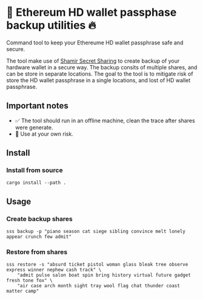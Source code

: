# 🔐 Ethereum HD wallet passphase backup utilities 🔥
Command tool to keep your Ethereume HD wallet passphrase safe and secure.

The tool make use of [Shamir Secret Sharing](https://en.wikipedia.org/wiki/Shamir%27s_Secret_Sharing)
to create backup of your hardware wallet in a secure way. The backup consits of multiple shares, and can be store in separate
locations. The goal to the tool is to mitigate risk of store the HD wallet passphrase in a single locations,
and lost of HD wallet passphrase.

## Important notes
- ✅ The tool should run in an offline machine, clean the trace after shares were generate.
- 🚨 Use at your own risk.

## Install

### Install from source
```
cargo install --path .
```

## Usage
### Create backup shares
```
sss backup -p "piano season cat siege sibling convince melt lonely appear crunch few admit"
```

### Restore from shares
```
sss restore -s "absurd ticket pistol woman glass bleak tree observe express winner nephew cash track" \
    "admit pulse salon boat spin bring history virtual future gadget fresh tone fox" \
    "air case arch month sight tray wool flag chat thunder coast matter camp"
```

